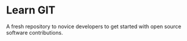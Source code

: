 # Learn GIT
A fresh repository to novice developers to get started with open source software contributions.
